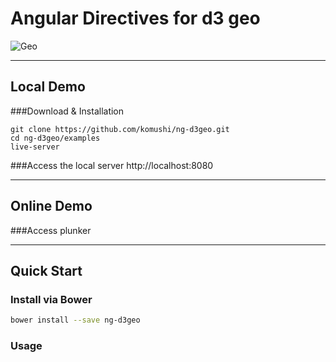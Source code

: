 # Angular Directives for d3 geo

![Geo](https://raw.githubusercontent.com/komushi/ng-d3geo/master/image/geo.png)

----------
Local Demo
-------------
###Download & Installation
```
git clone https://github.com/komushi/ng-d3geo.git
cd ng-d3geo/examples
live-server
```
###Access the local server
http://localhost:8080

----------
Online Demo
-------------

###Access plunker


----------
Quick Start
-------------
### Install via Bower
```bash
bower install --save ng-d3geo
```

### Usage
```
```